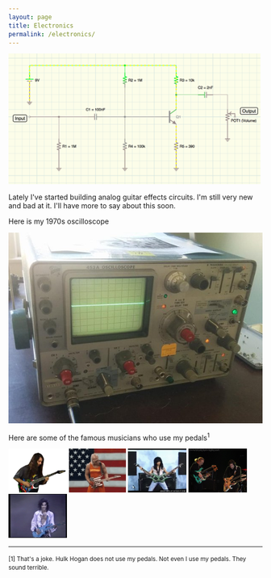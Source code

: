 ```yaml
---
layout: page
title: Electronics
permalink: /electronics/
---
```


<img src="/assets/circuit-diagram-2.png" width="500"/>

<p>Lately I've started building analog guitar effects circuits. I'm still very new and bad at it. I'll have more to say about this soon.
</p>

<p>Here is my 1970s oscilloscope</p>
<img src="/assets/oscope.jpg"/>

<p>Here are some of the famous musicians who use my pedals<sup>1</sup></p>
<img src="/assets/petrucci.gif" style="height: 87px;"/>
<img src="/assets/hulk-hogan-guitar-america.gif" style="height: 87px;"/>
<img src="/assets/batio.gif" style="height: 87px;"/>
<img src="/assets/pg-ridiculous-2neck.jpg" style="height: 87px;"/>
<img src="/assets/prince.gif" style="height: 87px;"/>


<hr>

<small>[1] That's a joke. Hulk Hogan does not use my pedals. Not even I use my pedals. They sound terrible.</small>
